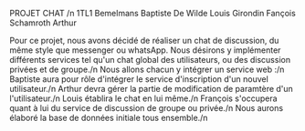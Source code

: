 PROJET CHAT /n
1TL1
Bemelmans Baptiste
De Wilde Louis
Girondin Fançois
Schamroth Arthur

Pour ce projet, nous avons décidé de réaliser un chat de discussion, du même style que messenger ou whatsApp.
Nous désirons y implémenter différents services tel qu'un chat global des utilisateurs, ou des discussion privées et de
groupe./n
Nous allons chacun y intégrer un service web :/n
Baptiste aura pour rôle d'intégrer le service d'inscription d'un nouvel utilisateur./n
Arthur devra gérer la partie de modification de paramtère d'un l'utilisateur./n
Louis établira le chat en lui même./n
François s'occupera quant à lui du service de discussion de groupe ou privée./n
Nous aurons élaboré la base de données initiale tous ensemble./n
